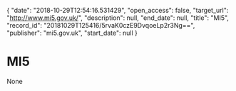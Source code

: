{
  "date": "2018-10-29T12:54:16.531429", 
  "open_access": false, 
  "target_url": "http://www.mi5.gov.uk/", 
  "description": null, 
  "end_date": null, 
  "title": "MI5", 
  "record_id": "20181029T125416/5rvaK0czE9DvqoeLp2r3Ng==", 
  "publisher": "mi5.gov.uk", 
  "start_date": null
}

# MI5

None